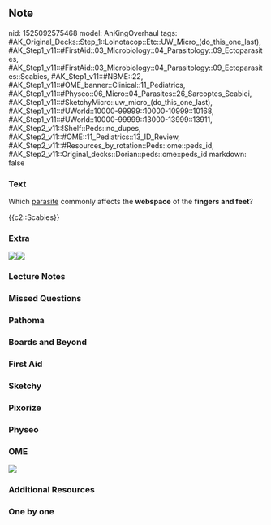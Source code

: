 ## Note
nid: 1525092575468
model: AnKingOverhaul
tags: #AK_Original_Decks::Step_1::Lolnotacop::Etc::UW_Micro_(do_this_one_last), #AK_Step1_v11::#FirstAid::03_Microbiology::04_Parasitology::09_Ectoparasites, #AK_Step1_v11::#FirstAid::03_Microbiology::04_Parasitology::09_Ectoparasites::Scabies, #AK_Step1_v11::#NBME::22, #AK_Step1_v11::#OME_banner::Clinical::11_Pediatrics, #AK_Step1_v11::#Physeo::06_Micro::04_Parasites::26_Sarcoptes_Scabiei, #AK_Step1_v11::#SketchyMicro::uw_micro_(do_this_one_last), #AK_Step1_v11::#UWorld::10000-99999::10000-10999::10168, #AK_Step1_v11::#UWorld::10000-99999::13000-13999::13911, #AK_Step2_v11::!Shelf::Peds::no_dupes, #AK_Step2_v11::#OME::11_Pediatrics::13_ID_Review, #AK_Step2_v11::#Resources_by_rotation::Peds::ome::peds_id, #AK_Step2_v11::Original_decks::Dorian::peds::ome::peds_id
markdown: false

### Text
Which <u>parasite</u> commonly affects the <b>webspace</b> of the
<b>fingers and feet</b>?
<div>
  {{c2::Scabies}}
</div>

### Extra
<img src="Xnip2018-04-30_08-49-14.jpg"><img src=
"Xnip2018-04-30_08-50-13.jpg">

### Lecture Notes


### Missed Questions


### Pathoma


### Boards and Beyond


### First Aid


### Sketchy


### Pixorize


### Physeo


### OME
<div class="ome-widget">
  <a href=
  "https://onlinemeded.org/spa/pediatrics?ref=anki"><img src=
  "_OME_AnkiFlashcards_Topic_5.png"></a>
</div>

### Additional Resources


### One by one

